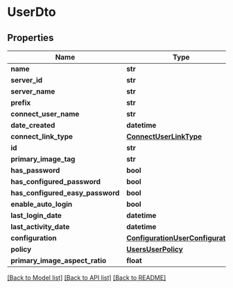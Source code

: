 # UserDto

## Properties
Name | Type | Description | Notes
------------ | ------------- | ------------- | -------------
**name** | **str** |  | [optional] 
**server_id** | **str** |  | [optional] 
**server_name** | **str** |  | [optional] 
**prefix** | **str** |  | [optional] 
**connect_user_name** | **str** |  | [optional] 
**date_created** | **datetime** |  | [optional] 
**connect_link_type** | [**ConnectUserLinkType**](ConnectUserLinkType.md) |  | [optional] 
**id** | **str** |  | [optional] 
**primary_image_tag** | **str** |  | [optional] 
**has_password** | **bool** |  | [optional] 
**has_configured_password** | **bool** |  | [optional] 
**has_configured_easy_password** | **bool** |  | [optional] 
**enable_auto_login** | **bool** |  | [optional] 
**last_login_date** | **datetime** |  | [optional] 
**last_activity_date** | **datetime** |  | [optional] 
**configuration** | [**ConfigurationUserConfiguration**](ConfigurationUserConfiguration.md) |  | [optional] 
**policy** | [**UsersUserPolicy**](UsersUserPolicy.md) |  | [optional] 
**primary_image_aspect_ratio** | **float** |  | [optional] 

[[Back to Model list]](../README.md#documentation-for-models) [[Back to API list]](../README.md#documentation-for-api-endpoints) [[Back to README]](../README.md)


